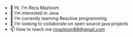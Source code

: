 - 👋 Hi, I’m Reza Mazloom
- 👀 I’m interested in Java
- 🌱 I’m currently learning Reactive programming
- 💞️ I’m looking to collaborate on open source java projects
- 📫 How to reach me rmazloom88@gmail.com

<!---
RezaMaz/RezaMaz is a ✨ special ✨ repository because its `README.md` (this file) appears on your GitHub profile.
You can click the Preview link to take a look at your changes.
--->
